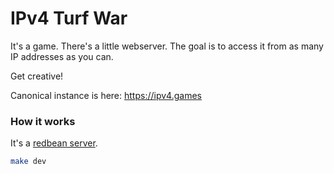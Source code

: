 # IPv4 Turf War

It's a game. There's a little webserver. The goal is to access it from
as many IP addresses as you can.

Get creative!

Canonical instance is here: https://ipv4.games

### How it works

It's a [redbean server](https://redbean.dev/).

```sh
make dev
```
